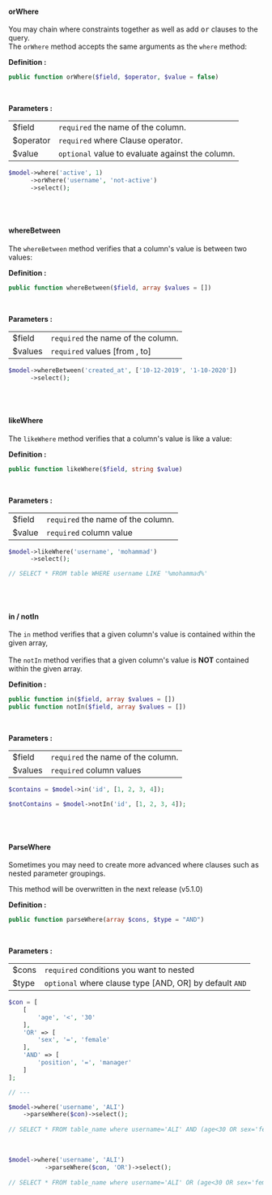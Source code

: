 <h4>orWhere</h4>
<p>
You may chain where constraints together as well as add <kbd>or</kbd> clauses to the query. <br>
 The <code>orWhere</code> method accepts the same arguments as the <code>where</code> method:
</p>
<p><strong>Definition :</strong></p>

```php
public function orWhere($field, $operator, $value = false)
```
<br>
<p><strong>Parameters :</strong></p>
<table class="table table-bordered">
    <tr>
        <td>$field</td>
        <td><code>required</code> the name of the column.</td>
    </tr>
    <tr>
        <td>$operator</td>
        <td><code>required</code> where Clause operator.</td>
    </tr>
    <tr>
        <td>$value</td>
        <td><code>optional</code> value to evaluate against the column.</td>
    </tr>
</table>

```php
$model->where('active', 1)
      ->orWhere('username', 'not-active')
      ->select();
```


<br><br>
<h4>whereBetween</h4>
<p>
The <code>whereBetween</code> method verifies that a column's value is between two values:
</p>
<p><strong>Definition :</strong></p>

```php
public function whereBetween($field, array $values = [])
```
<br>
<p><strong>Parameters :</strong></p>
<table class="table table-bordered">
    <tr>
        <td>$field</td>
        <td><code>required</code> the name of the column.</td>
    </tr>
    <tr>
        <td>$values</td>
        <td><code>required</code> values [from , to]</td>
    </tr>
</table>

```php
$model->whereBetween('created_at', ['10-12-2019', '1-10-2020'])
      ->select();
```

<br><br>
<h4>likeWhere</h4>
<p>
The <code>likeWhere</code> method verifies that a column's value is like a value:
</p>
<p><strong>Definition :</strong></p>

```php
public function likeWhere($field, string $value)
```
<br>
<p><strong>Parameters :</strong></p>
<table class="table table-bordered">
    <tr>
        <td>$field</td>
        <td><code>required</code> the name of the column.</td>
    </tr>
    <tr>
        <td>$value</td>
        <td><code>required</code> column value</td>
    </tr>
</table>

```php
$model->likeWhere('username', 'mohammad')
      ->select();

// SELECT * FROM table WHERE username LIKE '%mohammad%'
```

<br><br>
<h4>in / notIn</h4>
<p>
The <code>in</code> method verifies that a given column's value is contained within the given array, <br><br>
The <code>notIn</code> method verifies that a given column's value is <strong>NOT</strong> contained within the given array.
</p>
<p><strong>Definition :</strong></p>

```php
public function in($field, array $values = [])
public function notIn($field, array $values = [])
```
<br>
<p><strong>Parameters :</strong></p>
<table class="table table-bordered">
    <tr>
        <td>$field</td>
        <td><code>required</code> the name of the column.</td>
    </tr>
    <tr>
        <td>$values</td>
        <td><code>required</code> column values</td>
    </tr>
</table>

```php
$contains = $model->in('id', [1, 2, 3, 4]);

$notContains = $model->notIn('id', [1, 2, 3, 4]);
```


<br><br>
<h4>ParseWhere</h4>
<p>
Sometimes you may need to create more advanced where clauses such as nested parameter groupings.<br>
</p>

<div class="alert-danger alert">
<p>
This method will be overwritten in the next release (v5.1.0)
</p>
</div>

<p><strong>Definition :</strong></p>

```php
public function parseWhere(array $cons, $type = "AND")
```
<br>
<p><strong>Parameters :</strong></p>
<table class="table table-bordered">
    <tr>
        <td>$cons</td>
        <td><code>required</code> conditions you want to nested</td>
    </tr>
    <tr>
        <td>$type</td>
        <td><code>optional</code> where clause type [AND, OR] by default <code>AND</code></td>
    </tr>
</table>

```php
$con = [
    [
        'age', '<', '30'
    ],
    'OR' => [
        'sex', '=', 'female'
    ],
    'AND' => [
        'position', '=', 'manager'
    ]
];

// ---

$model->where('username', 'ALI')
    ->parseWhere($con)->select();
    
// SELECT * FROM table_name where username='ALI' AND (age<30 OR sex='female AND position='manager')

```
<br>

```php
$model->where('username', 'ALI')
          ->parseWhere($con, 'OR')->select();
          
// SELECT * FROM table_name where username='ALI' OR (age<30 OR sex='female' AND position='manager')

```
